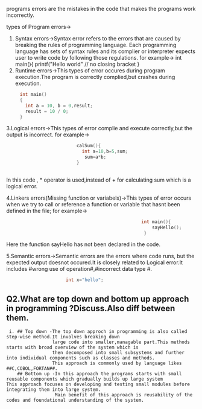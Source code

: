 programs errors are the mistakes in the code that makes the programs work incorrectly.

types of Program errors->
1. Syntax errors->Syntax error refers to the errors that are caused by breaking the rules of programming language.
  Each programming language has sets of syntax rules and its complier or interpreter expects user to write code by following those  regulations. 
  for example-> 
    int main(){
          printf("Hello world" // no closing bracket
    }
2. Runtime errors->This types of error occures during program execution.The program is correctly complied,but crashes during 
                  execution.
 ```c 
      int main()
      {
        int a = 10, b = 0,result; 
        result = 10 / 0; 
      } 
  ``` 
3.Logical errors->This types of error complie and execute correctly,but the output is incorrect.
                    for example->
```c
                          calSum(){
                            int a=10,b=5,sum;
                             sum=a*b;
                          }
        
```
In this code , * operator is  used,instead of + for calculating sum which is a logical error.

4.Linkers errors(Missing function or variabels)->This types of error occurs when we try to call or reference a function or 
                                                  variable that hasnt been defined in the file;
                                                  for example->
```c
                                                  int main(){
                                                      sayHello();
                                                   }

```
Here the function sayHello has not been declared in the code.

5.Semantic errors->Semantic errors are the errors where code runs, but the expected output doesnot occured.It is closely 
                    related to Logical error.It includes #wrong use of operation#,#incorrect data type #.
```c
                      int x="hello";
```
                      
## Q2.What are top down and bottom up approach in programming ?Discuss.Also diff between them.
     i. ## Top down -The top down approch in programming is also called step-wise method.It involves breaking down 
                     large code into smaller,managable part.This methods starts with broad overview of the system which is 
                     then decomposed into small subsystems and further into individual components such as classes and methods.
                     This approach is commonly used by language likes ##C,COBOL,FORTAN##.
        ## Bottom up -In this approach the programs starts with small reusable components which gradually builds up large system                        This approach focuses on developing and testing small modules before integrating them into large system.
                      Main benefit of this approach is reusability of the codes and foundational understanding of the system.



